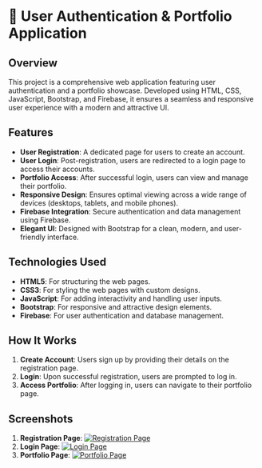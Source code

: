 
# 🚀 User Authentication & Portfolio Application

## Overview
This project is a comprehensive web application featuring user authentication and a portfolio showcase. Developed using HTML, CSS, JavaScript, Bootstrap, and Firebase, it ensures a seamless and responsive user experience with a modern and attractive UI.

## Features
- **User Registration**: A dedicated page for users to create an account.
- **User Login**: Post-registration, users are redirected to a login page to access their accounts.
- **Portfolio Access**: After successful login, users can view and manage their portfolio.
- **Responsive Design**: Ensures optimal viewing across a wide range of devices (desktops, tablets, and mobile phones).
- **Firebase Integration**: Secure authentication and data management using Firebase.
- **Elegant UI**: Designed with Bootstrap for a clean, modern, and user-friendly interface.

## Technologies Used
- **HTML5**: For structuring the web pages.
- **CSS3**: For styling the web pages with custom designs.
- **JavaScript**: For adding interactivity and handling user inputs.
- **Bootstrap**: For responsive and attractive design elements.
- **Firebase**: For user authentication and database management.

## How It Works
1. **Create Account**: Users sign up by providing their details on the registration page.
2. **Login**: Upon successful registration, users are prompted to log in.
3. **Access Portfolio**: After logging in, users can navigate to their portfolio page.

## Screenshots
1. **Registration Page**:
   [![Registration Page](path_to_screenshot)](https://sigup-login-with-auth.netlify.app/createpage)
2. **Login Page**:
   [![Login Page](path_to_screenshot)](https://sigup-login-with-auth.netlify.app/loginpage.html)
3. **Portfolio Page**:
   [![Portfolio Page](path_to_screenshot)](https://sigup-login-with-auth.netlify.app/index.html)


